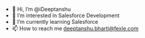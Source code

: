 - 👋 Hi, I’m @iDeeptanshu
- 👀 I’m interested in Salesforce Development
- 🌱 I’m currently learning Salesforce 
- 📫 How to reach me deeptanshu.bharti@fexle.com

<!---
iDeeptanshu/iDeeptanshu is a ✨ special ✨ repository because its `README.md` (this file) appears on your GitHub profile.
You can click the Preview link to take a look at your changes.
--->

